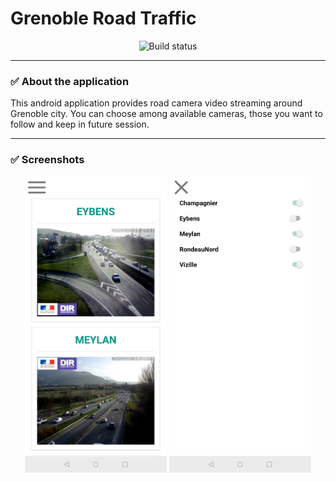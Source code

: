 # Grenoble Road Traffic

<p align="center">
<img src="https://img.shields.io/badge/build status-ok-success" alt="Build status" />
</p>

---

### &#9989; About the application

This android application provides road camera video streaming around Grenoble city.
You can choose among available cameras, those you want to follow and keep in future session.

---

### &#9989; Screenshots

<p align="center">
    <img src="docs/Screenshot_1.jpg" alt="Build status" width="45%"/>
    <img src="docs/Screenshot_2.jpg" alt="Build status" width="45%"/>
</p>
